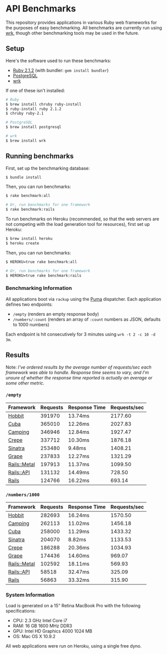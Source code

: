 # API Benchmarks

This repository provides applications in various Ruby web frameworks for the purposes of easy benchmarking. All benchmarks are currently run using [wrk][wrk], though other benchmarking tools may be used in the future.

## Setup

Here's the software used to run these benchmarks:

* [Ruby 2.1.2][ruby] (with bundler: `gem install bundler`)
* [PostgreSQL][postgresql]
* [wrk][wrk]

If one of these isn't installed:

```bash
# Ruby
$ brew install chruby ruby-install
$ ruby-install ruby 2.1.2
$ chruby ruby-2.1

# PostgreSQL
$ brew install postgresql

# wrk
$ brew install wrk
```

## Running benchmarks

First, set up the benchmarking database:

```bash
$ bundle install
```

Then, you can run benchmarks:

```bash
$ rake benchmark:all

# Or, run benchmarks for one framework
$ rake benchmark:rails
```

To run benchmarks on Heroku (recommended, so that the web servers are not competing with the load generation tool for resources), first set up Heroku:

```bash
$ brew install heroku
$ heroku create
```

Then, you can run benchmarks:

```bash
$ HEROKU=true rake benchmark:all

# Or, run benchmarks for one framework
$ HEROKU=true rake benchmark:rails
```

### Benchmarking Information

All applications boot via `rackup` using the [Puma][puma] dispatcher. Each application defines two endpoints:

 * `/empty` (renders an empty response body)
 * `/numbers/:count` (renders an array of `:count` numbers as JSON, defaults to 1000 numbers)

Each endpoint is hit consecutively for 3 minutes using `wrk -t 2 -c 10 -d 3m`.

## Results

Note: _I've ordered results by the average number of requests/sec each framework was able to handle. Response time seems to vary, and I'm unsure of whether the response time reported is actually an average or some other metric._

### `/empty`

| Framework                   | Requests | Response Time | Requests/sec |
|-----------------------------|----------|---------------|--------------|
| [Hobbit][hobbit]            | 391970   | 13.74ms       | 2177.60      |
| [Cuba][cuba]                | 365010   | 12.26ms       | 2027.83      |
| [Camping][camping]          | 346946   | 12.84ms       | 1927.47      |
| [Crepe][crepe]              | 337712   | 10.30ms       | 1876.18      |
| [Sinatra][sinatra]          | 253480   | 9.48ms        | 1408.21      |
| [Grape][grape]              | 237833   | 12.27ms       | 1321.29      |
| [Rails::Metal][rails-metal] | 197913   | 11.37ms       | 1099.50      |
| [Rails::API][rails-api]     | 131132   | 14.49ms       | 728.50       |
| [Rails][rails]              | 124766   | 16.22ms       | 693.14       |

### `/numbers/1000`

| Framework                   | Requests | Response Time | Requests/sec |
|-----------------------------|----------|---------------|--------------|
| [Hobbit][hobbit]            | 282693   | 16.24ms       | 1570.50      |
| [Camping][camping]          | 262113   | 11.02ms       | 1456.18      |
| [Cuba][cuba]                | 258000   | 11.29ms       | 1433.32      |
| [Sinatra][sinatra]          | 204070   | 8.82ms        | 1133.53      |
| [Crepe][crepe]              | 186288   | 20.36ms       | 1034.93      |
| [Grape][grape]              | 174436   | 14.60ms       | 969.07       |
| [Rails::Metal][rails-metal] | 102592   | 18.11ms       | 569.93       |
| [Rails::API][rails-api]     | 58518    | 32.47ms       | 325.09       |
| [Rails][rails]              | 56863    | 33.32ms       | 315.90       |

### System Information

Load is generated on a 15" Retina MacBook Pro with the following specifications:

 * CPU: 2.3 GHz Intel Core i7
 * RAM: 16 GB 1600 MHz DDR3
 * GPU: Intel HD Graphics 4000 1024 MB
 * OS: Mac OS X 10.9.2

All web applications were run on Heroku, using a single free dyno.

[camping]: https://github.com/camping/camping
[cuba]: https://github.com/soveran/cuba
[crepe]: https://github.com/crepe/crepe
[grape]: https://github.com/intridea/grape
[hobbit]: https://github.com/patriciomacadden/hobbit
[nyny]: https://github.com/alisnic/nyny
[rails]: https://github.com/rails/rails
[rails-api]: https://github.com/rails-api/rails-api
[rails-metal]: http://api.rubyonrails.org/classes/ActionController/Metal.html
[sinatra]: https://github.com/sinatra/sinatra/
[postgresql]: http://www.postgresql.org
[puma]: https://github.com/puma/puma
[ruby]: https://github.com/ruby/ruby
[wrk]: https://github.com/wg/wrk
